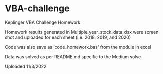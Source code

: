 # VBA-challenge
Keplinger VBA Challenge Homework

Homework results generated in Multiple_year_stock_data.xlsx were screen shot and uploaded for each sheet (i.e. 2018, 2019, and 2020)

Code was also save as 'code_homework.bas' from the module in excel

Data was solved as per README.md specific to the Medium solve

Uploaded 11/3/2022
